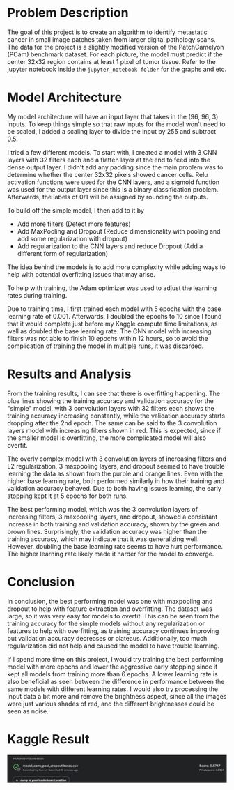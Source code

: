 # Problem Description

The goal of this project is to create an algorithm to identify metastatic cancer in small image patches taken from larger digital pathology scans. The data for the project is a slightly modified version of the PatchCamelyon (PCam) benchmark dataset. For each picture, the model must predict if the center 32x32 region contains at least 1 pixel of tumor tissue. Refer to the jupyter notebook inside the `jupyter_notebook folder` for the graphs and etc. 

# Model Architecture

My model architecture will have an input layer that takes in the (96, 96, 3) inputs. To keep things simple so that raw inputs for the model won't need to be scaled, I added a scaling layer to divide the input by 255 and subtract 0.5. 

I tried a few different models. To start with, I created a model with 3 CNN layers with 32 filters each and a flatten layer at the end to feed into the dense output layer. I didn't add any padding since the main problem was to determine whether the center 32x32 pixels showed cancer cells. Relu activation functions were used for the CNN layers, and a sigmoid function was used for the output layer since this is a binary classification problem. Afterwards, the labels of 0/1 will be assigned by rounding the outputs. 

To build off the simple model, I then add to it by

- Add more filters (Detect more features)
- Add MaxPooling and Dropout (Reduce dimensionality with pooling and add some regularization with dropout)
- Add regularization to the CNN layers and reduce Dropout (Add a different form of regularization)

The idea behind the models is to add more complexity while adding ways to help with potential overfitting issues that may arise. 

To help with training, the Adam optimizer was used to adjust the learning rates during training. 

Due to training time, I first trained each model with 5 epochs with the base learning rate of 0.001. Afterwards, I doubled the epochs to 10 since I found that it would complete just before my Kaggle compute time limitations, as well as doubled the base learning rate. The CNN model with increasing filters was not able to finish 10 epochs within 12 hours, so to avoid the complication of training the model in multiple runs, it was discarded. 

# Results and Analysis

From the training results, I can see that there is overfitting happening. The blue lines showing the training accuracy and validation accuracy for the "simple" model, with 3 convolution layers with 32 filters each shows the training accuracy increasing constantly, while the validation accuracy starts dropping after the 2nd epoch. The same can be said to the 3 convolution layers model with increasing filters shown in red. This is expected, since if the smaller model is overfitting, the more complicated model will also overfit. 

The overly complex model with 3 convolution layers of increasing filters and L2 regularization, 3 maxpooling layers, and dropout seemed to have trouble learning the data as shown from the purple and orange lines. Even with the higher base learning rate, both performed similarly in how their training and validation accuracy behaved. Due to both having issues learning, the early stopping kept it at 5 epochs for both runs. 

The best performing model, which was the 3 convolution layers of increasing filters, 3 maxpooling layers, and dropout, showed a consistant increase in both training and validation accuracy, shown by the green and brown lines. Surprisingly, the validation accuracy was higher than the training accuracy, which may indicate that it was generalizing well. However, doubling the base learning rate seems to have hurt performance. The higher learning rate likely made it harder for the model to converge. 

# Conclusion

In conclusion, the best performing model was one with maxpooling and dropout to help with feature extraction and overfitting. The dataset was large, so it was very easy for models to overfit. This can be seen from the training accuracy for the simple models without any regularization or features to help with overfitting, as training accuracy continues improving but validation accuracy decreases or plateaus. Additionally, too much regularization did not help and caused the model to have trouble learning. 

If I spend more time on this project, I would try training the best performing model with more epochs and lower the aggressive early stopping since it kept all models from training more than 6 epochs. A lower learning rate is also beneficial as seen between the difference in performance between the same models with different learning rates. I would also try processing the input data a bit more and remove the brightness aspect, since all the images were just various shades of red, and the different brightnesses could be seen as noise. 

# Kaggle Result
![](kaggle_result.png)

